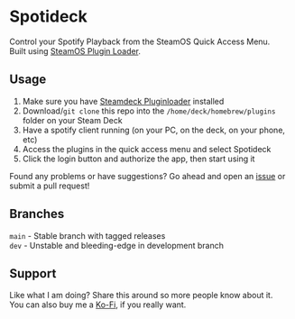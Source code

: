 # Spotideck
Control your Spotify Playback from the SteamOS Quick Access Menu.<br>
Built using [SteamOS Plugin Loader](https://github.com/SteamDeckHomebrew/PluginLoader).

## Usage
1. Make sure you have [Steamdeck Pluginloader](https://github.com/SteamDeckHomebrew/PluginLoader#installation) installed
2. Download/`git clone` this repo into the `/home/deck/homebrew/plugins` folder on your Steam Deck
3. Have a spotify client running (on your PC, on the deck, on your phone, etc)
4. Access the plugins in the quick access menu and select Spotideck
5. Click the login button and authorize the app, then start using it

Found any problems or have suggestions? Go ahead and open an [issue](https://github.com/Wolvan/spotideck/issues) or submit a pull request!

## Branches
`main` - Stable branch with tagged releases<br>
`dev` - Unstable and bleeding-edge in development branch

## Support
Like what I am doing? Share this around so more people know about it.<br>
You can also buy me a [Ko-Fi](https://ko-fi.com/wolvan), if you really want.